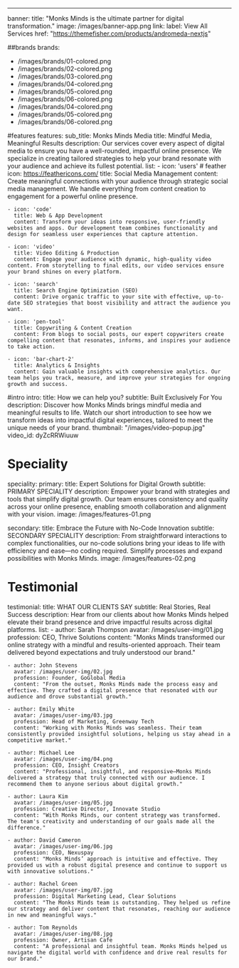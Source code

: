 ---
banner:
  title: "Monks Minds is the ultimate partner for digital transformation."
  image: /images/banner-app.png
  link:
    label: View All Services
    href: "https://themefisher.com/products/andromeda-nextjs"

##brands
brands:
  - /images/brands/01-colored.png
  - /images/brands/02-colored.png
  - /images/brands/03-colored.png
  - /images/brands/04-colored.png
  - /images/brands/05-colored.png
  - /images/brands/06-colored.png
  - /images/brands/04-colored.png
  - /images/brands/05-colored.png
  - /images/brands/06-colored.png

#features
features:
  sub_title: Monks Minds Media
  title: Mindful Media, Meaningful Results
  description: Our services cover every aspect of digital media to ensure you have a well-rounded, impactful online presence. We specialize in creating tailored strategies to help your brand resonate with your audience and achieve its fullest potential.
  list:
    - icon: 'users' # feather icon: https://feathericons.com/
      title: Social Media Management
      content: Create meaningful connections with your audience through strategic social media management. We handle everything from content creation to engagement for a powerful online presence.
      
    - icon: 'code'
      title: Web & App Development
      content: Transform your ideas into responsive, user-friendly websites and apps. Our development team combines functionality and design for seamless user experiences that capture attention.

    - icon: 'video'
      title: Video Editing & Production
      content: Engage your audience with dynamic, high-quality video content. From storytelling to final edits, our video services ensure your brand shines on every platform.

    - icon: 'search'
      title: Search Engine Optimization (SEO)
      content: Drive organic traffic to your site with effective, up-to-date SEO strategies that boost visibility and attract the audience you want.

    - icon: 'pen-tool'
      title: Copywriting & Content Creation
      content: From blogs to social posts, our expert copywriters create compelling content that resonates, informs, and inspires your audience to take action.

    - icon: 'bar-chart-2'
      title: Analytics & Insights
      content: Gain valuable insights with comprehensive analytics. Our team helps you track, measure, and improve your strategies for ongoing growth and success.

#intro
intro:
  title: How we can help you?
  subtitle: Built Exclusively For You
  description: Discover how Monks Minds brings mindful media and meaningful results to life. Watch our short introduction to see how we transform ideas into impactful digital experiences, tailored to meet the unique needs of your brand.
  thumbnail: "/images/video-popup.jpg"
  video_id: dyZcRRWiuuw

# Speciality
speciality:
  primary:
    title: Expert Solutions for Digital Growth
    subtitle: PRIMARY SPECIALITY
    description: Empower your brand with strategies and tools that simplify digital growth. Our team ensures consistency and quality across your online presence, enabling smooth collaboration and alignment with your vision.
    image: /images/features-01.png

  secondary:
    title: Embrace the Future with No-Code Innovation
    subtitle: SECONDARY SPECIALITY
    description: From straightforward interactions to complex functionalities, our no-code solutions bring your ideas to life with efficiency and ease—no coding required. Simplify processes and expand possibilities with Monks Minds.
    image: /images/features-02.png

# Testimonial
testimonial:
  title: WHAT OUR CLIENTS SAY
  subtitle: Real Stories, Real Success
  description: Hear from our clients about how Monks Minds helped elevate their brand presence and drive impactful results across digital platforms.
  list:
    - author: Sarah Thompson
      avatar: /images/user-img/01.jpg
      profession: CEO, Thrive Solutions
      content: "Monks Minds transformed our online strategy with a mindful and results-oriented approach. Their team delivered beyond expectations and truly understood our brand."

    - author: John Stevens
      avatar: /images/user-img/02.jpg
      profession: Founder, GoGlobal Media
      content: "From the outset, Monks Minds made the process easy and effective. They crafted a digital presence that resonated with our audience and drove substantial growth."

    - author: Emily White
      avatar: /images/user-img/03.jpg
      profession: Head of Marketing, Greenway Tech
      content: "Working with Monks Minds was seamless. Their team consistently provided insightful solutions, helping us stay ahead in a competitive market."

    - author: Michael Lee
      avatar: /images/user-img/04.png
      profession: CEO, Insight Creators
      content: "Professional, insightful, and responsive—Monks Minds delivered a strategy that truly connected with our audience. I recommend them to anyone serious about digital growth."

    - author: Laura Kim
      avatar: /images/user-img/05.jpg
      profession: Creative Director, Innovate Studio
      content: "With Monks Minds, our content strategy was transformed. The team's creativity and understanding of our goals made all the difference."

    - author: David Cameron
      avatar: /images/user-img/06.jpg
      profession: CEO, Nexuspay
      content: "Monks Minds’ approach is intuitive and effective. They provided us with a robust digital presence and continue to support us with innovative solutions."

    - author: Rachel Green
      avatar: /images/user-img/07.jpg
      profession: Digital Marketing Lead, Clear Solutions
      content: "The Monks Minds team is outstanding. They helped us refine our strategy and deliver content that resonates, reaching our audience in new and meaningful ways."

    - author: Tom Reynolds
      avatar: /images/user-img/08.jpg
      profession: Owner, Artisan Cafe
      content: "A professional and insightful team. Monks Minds helped us navigate the digital world with confidence and drive real results for our brand."
